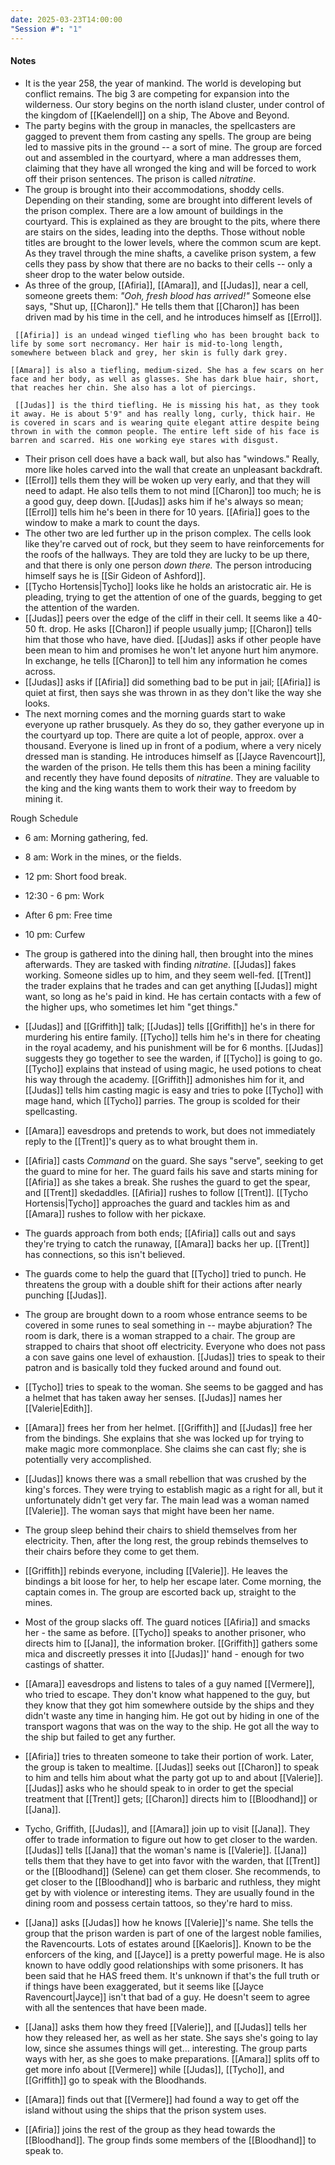 ```yaml
---
date: 2025-03-23T14:00:00
"Session #": "1"
---
```


#### Notes

- It is the year 258, the year of mankind. The world is developing but conflict remains. The big 3 are competing for expansion into the wilderness. Our story begins on the north island cluster, under control of the kingdom of [[Kaelendell]] on a ship, The Above and Beyond.
- The party begins with the group in manacles, the spellcasters are gagged to prevent them from casting any spells. The group are being led to massive pits in the ground -- a sort of mine. The group are forced out and assembled in the courtyard, where a man addresses them, claiming that they have all wronged the king and will be forced to work off their prison sentences. The prison is called *nitratine*. 
- The group is brought into their accommodations, shoddy cells. Depending on their standing, some are brought into different levels of the prison complex. There are a low amount of buildings in the courtyard. This is explained as they are brought to the pits, where there are stairs on the sides, leading into the depths. Those without noble titles are brought to the lower levels, where the common scum are kept. As they travel through the mine shafts, a cavelike prison system, a few cells they pass by show that there are no backs to their cells -- only a sheer drop to the water below outside.
- As three of the group, [[Afiria]], [[Amara]], and [[Judas]], near a cell, someone greets them: *"Ooh, fresh blood has arrived!"* Someone else says, "Shut up, [[Charon]]." He tells them that [[Charon]] has been driven mad by his time in the cell, and he introduces himself as [[Errol]]. 

```ad-note
 [[Afiria]] is an undead winged tiefling who has been brought back to life by some sort necromancy. Her hair is mid-to-long length, somewhere between black and grey, her skin is fully dark grey.
```
 
```ad-note
[[Amara]] is also a tiefling, medium-sized. She has a few scars on her face and her body, as well as glasses. She has dark blue hair, short, that reaches her chin. She also has a lot of piercings. 
```

```ad-note
 [[Judas]] is the third tiefling. He is missing his hat, as they took it away. He is about 5'9" and has really long, curly, thick hair. He is covered in scars and is wearing quite elegant attire despite being thrown in with the common people. The entire left side of his face is barren and scarred. His one working eye stares with disgust.
```

- Their prison cell does have a back wall, but also has "windows." Really, more like holes carved into the wall that create an unpleasant backdraft.
- [[Errol]] tells them they will be woken up very early, and that they will need to adapt. He also tells them to not mind [[Charon]] too much; he is a good guy, deep down. [[Judas]] asks him if he's always so mean; [[Errol]] tells him he's been in there for 10 years. [[Afiria]] goes to the window to make a mark to count the days.
- The other two are led further up in the prison complex. The cells look like they're carved out of rock, but they seem to have reinforcements for the roofs of the hallways. They are told they are lucky to be up there, and that there is only one person *down there.* The person introducing himself says he is [[Sir Gideon of Ashford]].
- [[Tycho Hortensis|Tycho]] looks like he holds an aristocratic air. He is pleading, trying to get the attention of one of the guards, begging to get the attention of the warden. 
- [[Judas]] peers over the edge of the cliff in their cell. It seems like a 40-50 ft. drop. He asks [[Charon]] if people usually jump; [[Charon]] tells him that those who have, have died. [[Judas]] asks if other people have been mean to him and promises he won't let anyone hurt him anymore. In exchange, he tells [[Charon]] to tell him any information he comes across. 
- [[Judas]] asks if [[Afiria]] did something bad to be put in jail; [[Afiria]] is quiet at first, then says she was thrown in as they don't like the way she looks. 
- The next morning comes and the morning guards start to wake everyone up rather brusquely. As they do so, they gather everyone up in the courtyard up top. There are quite a lot of people, approx. over a thousand. Everyone is lined up in front of a podium, where a very nicely dressed man is standing. He introduces himself as [[Jayce Ravencourt]], the warden of the prison. He tells them this has been a mining facility and recently they have found deposits of *nitratine*. They are valuable to the king and the king wants them to work their way to freedom by mining it.

Rough Schedule
- 6 am: Morning gathering, fed.
- 8 am: Work in the mines, or the fields.
- 12 pm: Short food break.
- 12:30 - 6 pm: Work
- After 6 pm: Free time
- 10 pm: Curfew

- The group is gathered into the dining hall, then brought into the mines afterwards. They are tasked with finding *nitratine*. [[Judas]] fakes working. Someone sidles up to him, and they seem well-fed. [[Trent]] the trader explains that he trades and can get anything [[Judas]] might want, so long as he's paid in kind. He has certain contacts with a few of the higher ups, who sometimes let him "get things."
- [[Judas]] and [[Griffith]] talk; [[Judas]] tells [[Griffith]] he's in there for murdering his entire family. [[Tycho]] tells him he's in there for cheating in the royal academy, and his punishment will be for 6 months. [[Judas]] suggests they go together to see the warden, if [[Tycho]] is going to go. [[Tycho]] explains that instead of using magic, he used potions to cheat his way through the academy. [[Griffith]] admonishes him for it, and [[Judas]] tells him casting magic is easy and tries to poke [[Tycho]] with mage hand, which [[Tycho]] parries. The group is scolded for their spellcasting.
- [[Amara]] eavesdrops and pretends to work, but does not immediately reply to the [[Trent]]'s query as to what brought them in. 
- [[Afiria]] casts *Command* on the guard. She says "serve", seeking to get the guard to mine for her. The guard fails his save and starts mining for [[Afiria]] as she takes a break. She rushes the guard to get the spear, and [[Trent]] skedaddles. [[Afiria]] rushes to follow [[Trent]]. [[Tycho Hortensis|Tycho]] approaches the guard and tackles him as and [[Amara]] rushes to follow with her pickaxe. 
- The guards approach from both ends; [[Afiria]] calls out and says they're trying to catch the runaway, [[Amara]] backs her up. [[Trent]] has connections, so this isn't believed. 
- The guards come to help the guard that [[Tycho]] tried to punch. He threatens the group with a double shift for their actions after nearly punching [[Judas]].
- The group are brought down to a room whose entrance seems to be covered in some runes to seal something in -- maybe abjuration? The room is dark, there is a woman strapped to a chair. The group are strapped to chairs that shoot off electricity. Everyone who does not pass a con save gains one level of exhaustion. [[Judas]] tries to speak to their patron and is basically told they fucked around and found out. 
- [[Tycho]] tries to speak to the woman. She seems to be gagged and has a helmet that has taken away her senses. [[Judas]] names her [[Valerie|Edith]].
- [[Amara]] frees her from her helmet. [[Griffith]] and [[Judas]] free her from the bindings. She explains that she was locked up for trying to make magic more commonplace. She claims she can cast fly; she is potentially very accomplished.
- [[Judas]] knows there was a small rebellion that was crushed by the king's forces. They were trying to establish magic as a right for all, but it unfortunately didn't get very far. The main lead was a woman named [[Valerie]]. The woman says that might have been her name.
- The group sleep behind their chairs to shield themselves from her electricity. Then, after the long rest, the group rebinds themselves to their chairs before they come to get them.
- [[Griffith]] rebinds everyone, including [[Valerie]]. He leaves the bindings a bit loose for her, to help her escape later. Come morning, the captain comes in. The group are escorted back up, straight to the mines. 
- Most of the group slacks off. The guard notices [[Afiria]] and smacks her - the same as before. [[Tycho]] speaks to another prisoner, who directs him to [[Jana]], the information broker. [[Griffith]] gathers some mica and discreetly presses it into [[Judas]]' hand - enough for two castings of shatter.
- [[Amara]] eavesdrops and listens to tales of a guy named [[Vermere]], who tried to escape. They don't know what happened to the guy, but they know that they got him somewhere outside by the ships and they didn't waste any time in hanging him. He got out by hiding in one of the transport wagons that was on the way to the ship. He got all the way to the ship but failed to get any further.
- [[Afiria]] tries to threaten someone to take their portion of work. Later, the group is taken to mealtime. [[Judas]] seeks out [[Charon]] to speak to him and tells him about what the party got up to and about [[Valerie]]. [[Judas]] asks who he should speak to in order to get the special treatment that [[Trent]] gets; [[Charon]] directs him to [[Bloodhand]] or [[Jana]]. 
- Tycho, Griffith, [[Judas]], and [[Amara]] join up to visit [[Jana]]. They offer to trade information to figure out how to get closer to the warden. [[Judas]] tells [[Jana]] that the woman's name is [[Valerie]]. [[Jana]] tells them that they have to get into favor with the warden, that [[Trent]] or the [[Bloodhand]] (Selene) can get them closer. She recommends, to get closer to the [[Bloodhand]] who is barbaric and ruthless, they might get by with violence or interesting items. They are usually found in the dining room and possess certain tattoos, so they're hard to miss.
- [[Jana]] asks [[Judas]] how he knows [[Valerie]]'s name. She tells the group that the prison warden is part of one of the largest noble families, the Ravencourts. Lots of estates around [[Kaeloris]]. Known to be the enforcers of the king, and [[Jayce]] is a pretty powerful mage. He is also known to have oddly good relationships with some prisoners. It has been said that he HAS freed them. It's unknown if that's the full truth or if things have been exaggerated, but it seems like [[Jayce Ravencourt|Jayce]] isn't that bad of a guy. He doesn't seem to agree with all the sentences that have been made.
- [[Jana]] asks them how they freed [[Valerie]], and [[Judas]] tells her how they released her, as well as her state. She says she's going to lay low, since she assumes things will get... interesting. The group parts ways with her, as she goes to make preparations. [[Amara]] splits off to get more info about [[Vermere]] while [[Judas]], [[Tycho]], and [[Griffith]] go to speak with the Bloodhands.
- [[Amara]] finds out that [[Vermere]] had found a way to get off the island without using the ships that the prison system uses.
- [[Afiria]] joins the rest of the group as they head towards the [[Bloodhand]]. The group finds some members of the [[Bloodhand]] to speak to.